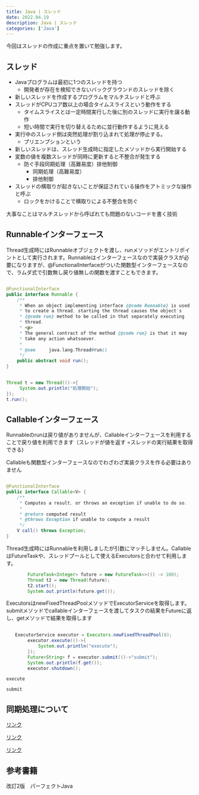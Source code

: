 ```yaml
---
title: Java | スレッド
date: 2022.04.19
description: Java | スレッド
categories: ['Java']
---
```


今回はスレッドの作成に重点を置いて勉強します。

## スレッド

* Javaプログラムは最初に1つのスレッドを持つ
  * 開発者が存在を検知できないバックグラウンドのスレッドを除く
* 新しいスレッドを作成するプログラムをマルチスレッドと呼ぶ
* スレッドがCPUコア数以上の場合タイムスライスという動作をする
  * タイムスライスとは一定時間実行した後に別のスレッドに実行を譲る動作
  * 短い時間で実行を切り替えるために並行動作するように見える
* 実行中のスレッド側は突然処理が割り込まれて処理が停止する。
  * プリエンプションという
* 新しいスレッドは、スレッド生成時に指定したメソッドから実行開始する
* 変数の値を複数スレッドが同時に更新すると不整合が発生する
  * 防ぐ手段同期処理（高難易度）排他制御
    * 同期処理（高難易度）
    * 排他制御
* スレッドの横取りが起きないことが保証されている操作をアトミックな操作と呼ぶ
  * ロックをかけることで横取りによる不整合を防ぐ

大事なことはマルチスレッドから呼ばれても問題のないコードを書く技術

## Runnableインターフェース


Thread生成時にはRunnableオブジェクトを渡し、runメソッドがエントリポイントとして実行されます。Runnableはインターフェースなので実装クラスが必要になりますが、@FunctionalInterfaceがついた関数型インターフェースなので、ラムダ式で引数無し戻り値無しの関数を渡すこともできます。

```java

@FunctionalInterface
public interface Runnable {
    /**
     * When an object implementing interface {@code Runnable} is used
     * to create a thread, starting the thread causes the object's
     * {@code run} method to be called in that separately executing
     * thread.
     * <p>
     * The general contract of the method {@code run} is that it may
     * take any action whatsoever.
     *
     * @see     java.lang.Thread#run()
     */
    public abstract void run();
}
```


```java
		
Thread t = new Thread(()->{
	 System.out.println("処理開始");
});
t.run();
```


## Callableインターフェース


Runnableのrunは戻り値がありませんが、Callableインターフェースを利用することで戻り値を利用できます（スレッドが値を返す  =スレッドの実行結果を取得できる)

Callableも関数型インターフェースなのでわざわざ実装クラスを作る必要はありません

```java

@FunctionalInterface
public interface Callable<V> {
    /**
     * Computes a result, or throws an exception if unable to do so.
     *
     * @return computed result
     * @throws Exception if unable to compute a result
     */
    V call() throws Exception;
}
```


Thread生成時にはRunnableを利用しましたが引数にマッチしません。CallableはFutureTaskや、スレッドプールとして使えるExecutorsと合わせて利用します。

```java
		FutureTask<Integer> future = new FutureTask<>(() -> 100);
		Thread t2 = new Thread(future);
		t2.start();
		System.out.println(future.get());
```


ExecutorsはnewFixedThreadPoolメソッドでExecutorServiceを取得します。submitメソッドでcallableインターフェースを渡してタスクの結果をFutureに返し、getメソッドで結果を取得します

```java
		
　　ExecutorService executor = Executors.newFixedThreadPool(8);
		executor.execute(()->{
			System.out.println("execute");
		});
		Future<String> f = executor.submit(()->"submit");
		System.out.println(f.get());
		executor.shutdown();
```

```
execute
submit
```

## 同期処理について


[リンク](/posts/p1147)


[リンク](/posts/p1212)


[リンク](/posts/p854)


## 参考書籍


改訂2版　パーフェクトJava
